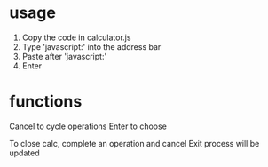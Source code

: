 # usage
1. Copy the code in calculator.js
2. Type 'javascript:' into the address bar
3. Paste after 'javascript:'
4. Enter

# functions
Cancel to cycle operations
Enter to choose

To close calc, complete an operation and cancel
Exit process will be updated
